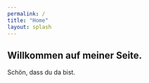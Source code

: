 ```yaml
---
permalink: /
title: "Home"
layout: splash
---
```


## Willkommen auf meiner Seite.
Schön, dass du da bist.
